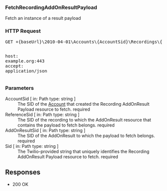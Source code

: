 <!DOCTYPE html><html><head><title></title><link rel="stylesheet" href="../OpenApi.css"/><meta charset="utf-8"/><meta name="viewport" content="width=device-width, initial-scale=1"/></head><body><article><section  class="requestOverview"><h1  class="requestSummary">FetchRecordingAddOnResultPayload</h1><p  class="requestDescription">Fetch an instance of a result payload</p></section><section  class="http"><h3>HTTP Request</h3><pre  class="httpExample"><span  class="requestLine">GET</span> <span  class="httpTarget">+{baseUrl}\2010-04-01\Accounts\{AccountSid}\Recordings\{ReferenceSid}\AddOnResults\{AddOnResultSid}\Payloads\{Sid}.json</span> <span  class="httpVersion">HTTP/1.1</span>
<span  class="headerLine">host</span>: <span  class="headerValue">example.org:443</span>
<span  class="headerLine">accept</span>: <span  class="headerValue">application/json</span>
</pre></section><dl  class="parameters"><h3>Parameters</h3><dt  class="parameter"><span  class="parameterName">AccountSid</span> [ in: <span  class="parameterLocation">Path</span> type: <span  class="parameterType">string</span> ]</dt><dd  class="parameter"><span  class="parameterDescription">The SID of the [Account](https://www.twilio.com/docs/iam/api/account) that created the Recording AddOnResult Payload resource to fetch.</span> <span  class="parameterRequired">required</span></dd><dt  class="parameter"><span  class="parameterName">ReferenceSid</span> [ in: <span  class="parameterLocation">Path</span> type: <span  class="parameterType">string</span> ]</dt><dd  class="parameter"><span  class="parameterDescription">The SID of the recording to which the AddOnResult resource that contains the payload to fetch belongs.</span> <span  class="parameterRequired">required</span></dd><dt  class="parameter"><span  class="parameterName">AddOnResultSid</span> [ in: <span  class="parameterLocation">Path</span> type: <span  class="parameterType">string</span> ]</dt><dd  class="parameter"><span  class="parameterDescription">The SID of the AddOnResult to which the payload to fetch belongs.</span> <span  class="parameterRequired">required</span></dd><dt  class="parameter"><span  class="parameterName">Sid</span> [ in: <span  class="parameterLocation">Path</span> type: <span  class="parameterType">string</span> ]</dt><dd  class="parameter"><span  class="parameterDescription">The Twilio-provided string that uniquely identifies the Recording AddOnResult Payload resource to fetch.</span> <span  class="parameterRequired">required</span></dd></dl><section  class="responses"><h2>Responses</h2><ul  class="responses"><li  class="response"><span  class="statusLine">200</span> <span  class="statusDescription">OK</span></li></ul></section></article></body></html>